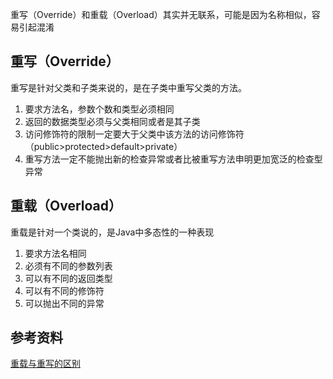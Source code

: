 重写（Override）和重载（Overload）其实并无联系，可能是因为名称相似，容易引起混淆

## 重写（Override）
重写是针对父类和子类来说的，是在子类中重写父类的方法。
1. 要求方法名，参数个数和类型必须相同
2. 返回的数据类型必须与父类相同或者是其子类
3. 访问修饰符的限制一定要大于父类中该方法的访问修饰符（public>protected>default>private）
4. 重写方法一定不能抛出新的检查异常或者比被重写方法申明更加宽泛的检查型异常

## 重载（Overload）
重载是针对一个类说的，是Java中多态性的一种表现
1. 要求方法名相同
2. 必须有不同的参数列表
3. 可以有不同的返回类型
4. 可以有不同的修饰符
5. 可以抛出不同的异常

## 参考资料
[重载与重写的区别](http://blog.csdn.net/linzhaojie525/article/details/55213010)